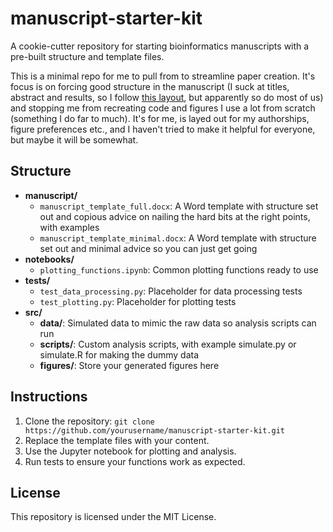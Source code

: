 # manuscript-starter-kit
 A cookie-cutter repository for starting bioinformatics manuscripts with a pre-built structure and template files.

This is a minimal repo for me to pull from to streamline paper creation. It's focus is on forcing good structure in the manuscript (I suck at titles, abstract and results, so I follow [this layout](https://journals.plos.org/ploscompbiol/article?id=10.1371/journal.pcbi.1005619), but apparently so do most of us) and stopping me from recreating code and figures I use a lot from scratch (something I do far to much). It's for me, is layed out for my authorships, figure preferences etc., and I haven't tried to make it helpful for everyone, but maybe it will be somewhat.

## Structure
- **manuscript/**
  - `manuscript_template_full.docx`: A Word template with structure set out and copious advice on nailing the hard bits at the right points, with examples
  - `manuscript_template_minimal.docx`: A Word template with structure set out and minimal advice so you can just get going
- **notebooks/**
  - `plotting_functions.ipynb`: Common plotting functions ready to use
- **tests/**
  - `test_data_processing.py`: Placeholder for data processing tests
  - `test_plotting.py`: Placeholder for plotting tests
- **src/**
  - **data/**: Simulated data to mimic the raw data so analysis scripts can run
  - **scripts/**: Custom analysis scripts, with example simulate.py or simulate.R for making the dummy data
  - **figures/**: Store your generated figures here

## Instructions
1. Clone the repository: `git clone https://github.com/yourusername/manuscript-starter-kit.git`
2. Replace the template files with your content.
3. Use the Jupyter notebook for plotting and analysis.
4. Run tests to ensure your functions work as expected.

## License
This repository is licensed under the MIT License.
